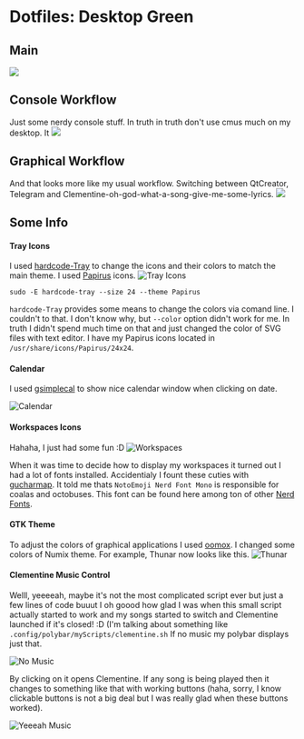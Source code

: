 # Dotfiles: Desktop Green

## Main
![](https://i.imgur.com/OComdB2.jpg)

## Console Workflow
Just some nerdy console stuff. In truth in truth don't use cmus much on my desktop. It
![](https://i.imgur.com/0gqYYCX.png)

## Graphical Workflow
And that looks more like my usual workflow. Switching between QtCreator, Telegram and Clementine-oh-god-what-a-song-give-me-some-lyrics.
![](https://i.imgur.com/K6yc528.png)

## Some Info
#### Tray Icons
I used [hardcode-Tray](https://github.com/bilelmoussaoui/Hardcode-Tray) to change the icons and their colors to match the main theme. I used [Papirus](https://github.com/PapirusDevelopmentTeam/papirus-icon-theme) icons.
![Tray Icons](https://i.imgur.com/HaJsNN5.png)
```
sudo -E hardcode-tray --size 24 --theme Papirus
```
`hardcode-Tray` provides some means to change the colors via comand line. I couldn't to that. I don't know why, but `--color` option didn't work for me. In truth I didn't spend much time on that and just changed the color of SVG files with text editor. I have my Papirus icons located in `/usr/share/icons/Papirus/24x24`.

#### Calendar 
I used [gsimplecal](https://github.com/dmedvinsky/gsimplecal) to show nice calendar window when clicking on date.

![Calendar](https://i.imgur.com/VSjCdXK.png)

#### Workspaces Icons
Hahaha, I just had some fun :D
![Workspaces](https://i.imgur.com/vtvfQpg.png)

When it was time to decide how to display my workspaces it turned out I had a lot of fonts installed. Accidentialy I fount these cuties with [gucharmap](https://wiki.gnome.org/Apps/Gucharmap). It told me thats `NotoEmoji Nerd Font Mono` is responsible for coalas and octobuses. This font can be found here among ton of other [Nerd Fonts](https://github.com/ryanoasis/nerd-fonts).

#### GTK Theme
To adjust the colors of graphical applications I used [oomox](https://github.com/themix-project/oomox). I changed some colors of Numix theme.
For example, Thunar now looks like this.
![Thunar](https://i.imgur.com/ZVb9u8e.png)

#### Clementine Music Control
Welll, yeeeeah, maybe it's not the most complicated script ever but just a few lines of code buuut I oh goood how glad I was when this small script actually started to work and my songs started to switch and Clementine launched if it's closed! :D (I'm talking about something like `.config/polybar/myScripts/clementine.sh`
If no music my polybar displays just that.

![No Music](https://i.imgur.com/jmue1zJ.png)

By clicking on it opens Clementine. If any song is being played then it changes to something like that with working buttons (haha, sorry, I know clickable buttons is not a big deal but I was really glad when these buttons worked).

![Yeeeah Music](https://i.imgur.com/JhSjMBA.png)

